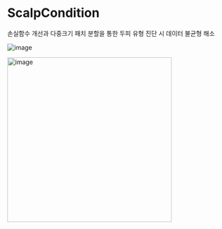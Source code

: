 # ScalpCondition

손실함수 개선과 다중크기 패치 분할을 통한 두피 유형 진단 시 데이터 불균형 해소

![image](https://github.com/nanhungrybin/ScalpCondition/assets/97181397/149f97f0-d04d-41d7-91b4-c907d69bb67a)

<img width="374" alt="image" src="https://github.com/nanhungrybin/ScalpCondition/assets/97181397/83763167-d59f-4f64-b240-c20eee282361">
